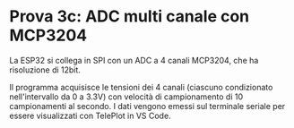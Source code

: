 # Prova 3c: ADC multi canale con MCP3204

La ESP32 si collega in SPI con un ADC a 4 canali MCP3204, che ha risoluzione di 12bit.
 
Il programma acquisisce le tensioni dei 4 canali (ciascuno condizionato nell'intervallo da 0 a 3.3V) con velocità di campionamento di 10 campionamenti al secondo.
I dati vengono emessi sul terminale seriale per essere visualizzati con TelePlot in VS Code.
